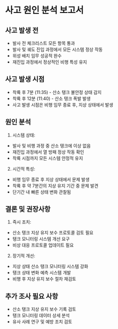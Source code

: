 # 사고 원인 분석 보고서

## 사고 발생 전

- 발사 전 체크리스트 모든 항목 통과
- 발사 및 궤도 진입 과정에서 모든 시스템 정상 작동
- 위성 배치 임무 성공적 완수
- 재진입 과정에서 정상적인 비행 특성 유지

## 사고 발생 시점

- 착륙 후 7분 (11:35) - 산소 탱크 불안정 상태 감지
- 착륙 후 12분 (11:40) - 산소 탱크 폭발 발생
- 사고 발생 시점은 비행 임무 종료 후, 지상 상태에서 발생

## 원인 분석

1. 시스템 상태:
  - 발사 및 비행 과정 중 산소 탱크에 이상 없음
  - 재진입 과정에서 열 방패 정상 작동 확인
  - 착륙 시점까지 모든 시스템 안정적 유지

2. 시간적 특성:
  - 비행 임무 종료 후 지상 상태에서 문제 발생
  - 착륙 후 약 7분간의 지상 유지 기간 중 문제 발견
  - 단기간 내 빠른 상태 변화 관찰됨

##  결론 및 권장사항

1. 즉시 조치:
  - 산소 탱크 지상 유지 보수 프로토콜 검토 필요
  - 탱크 모니터링 시스템 개선 요구
  - 비상 대응 프로토콜 업데이트 필요

2. 장기적 개선:
  - 지상 상태 산소 탱크 모니터링 시스템 강화
  - 탱크 상태 변화 예측 시스템 개발
  - 비행 후 지상 유지 보수 절차 재검토

##  추가 조사 필요 사항

- 산소 탱크 지상 유지 보수 기록 검토
- 탱크 모니터링 데이터 상세 분석
- 유사 사례 연구 및 예방 조치 검토
